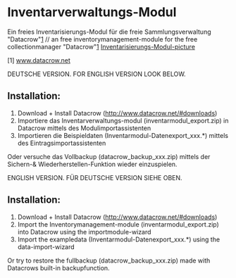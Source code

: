 Inventarverwaltungs-Modul
=========================

Ein freies Inventarisierungs-Modul für die freie Sammlungsverwaltung "Datacrow"[1](www.datacrow.net) // an free inventorymanagement-module for the free collectionmanager "Datacrow"[1](www.datacrow.net)
[Inventarisierungs-Modul-picture](https://github.com/Mr-N/Inventarverwaltungs-Modul/blob/master/Screenshots/Datacrow-Inventarverwaltungsmodul-Collage.png)

[1] www.datacrow.net


DEUTSCHE VERSION. FOR ENGLISH VERSION LOOK BELOW.

## Installation:
1. Download + Install Datacrow (http://www.datacrow.net/#downloads)
2. Importiere das Inventarverwaltungs-modul (inventarmodul_export.zip) in Datacrow mittels des Modulimportassistenten
3. Importieren die Beispieldaten (Inventarmodul-Datenexport_xxx.*) mittels des Eintragsimportassistenten

Oder versuche das Vollbackup (datacrow_backup_xxx.zip) mittels der Sichern-& Wiederherstellen-Funktion wieder einzuspielen.


ENGLISH VERSION. FÜR DEUTSCHE VERSION SIEHE OBEN.

## Installation:

1. Download + Install Datacrow (http://www.datacrow.net/#downloads)
2. Import the Inventorymanagement-module (inventarmodul_export.zip) into Datacrow using the importmodule-wizard
3. Import the exampledata (Inventarmodul-Datenexport_xxx.*) using the data-import-wizard

Or try to restore the fullbackup (datacrow_backup_xxx.zip) made with Datacrows built-in backupfunction.
